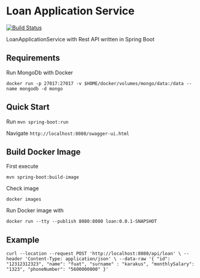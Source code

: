 # Loan Application Service

[![Build Status](https://travis-ci.com/fuatkarakus/loan-application-service.svg?branch=master)](https://travis-ci.com/fuatkarakus/loan-application-service)

LoanApplicationService with Rest API written in Spring Boot

## Requirements

Run MongoDb with Docker

`docker run -p 27017:27017 -v $HOME/docker/volumes/mongo/data:/data --name mongodb -d mongo`

## Quick Start

Run `mvn spring-boot:run`

Navigate `http://localhost:8080/swagger-ui.html`

## Build Docker Image
First execute
 
` mvn spring-boot:build-image `

Check image

` docker images `

Run Docker image with 

` docker run --tty --publish 8080:8080 loan:0.0.1-SNAPSHOT `

## Example

`curl --location --request POST 'http://localhost:8080/api/loan' \
 --header 'Content-Type: application/json' \
 --data-raw '{
 	"id": "12312312323",
 	"name": "fuat",
 	"surname" : "karakus",
 	"monthlySalary": "1323",
 	"phoneNumber": "5600000000"
 }'`

